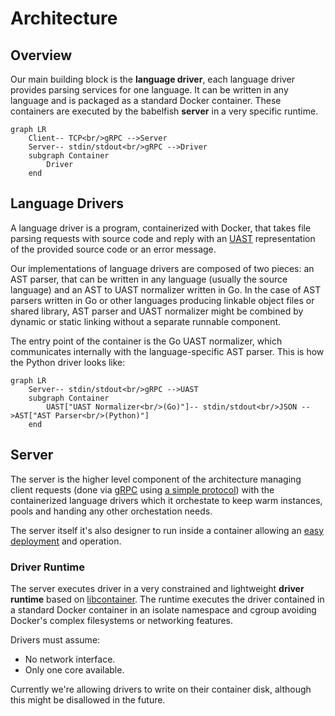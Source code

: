 
# Architecture

## Overview

Our main building block is the **language driver**, each language driver provides
parsing services for one language. It can be written in any language and is
packaged as a standard Docker container. These containers are executed by the
babelfish **server** in a very specific runtime.

```mermaid
graph LR
    Client-- TCP<br/>gRPC -->Server
    Server-- stdin/stdout<br/>gRPC -->Driver
    subgraph Container
        Driver
    end
```

## Language Drivers

A language driver is a program, containerized with Docker, that takes file parsing
requests with source code and reply with an [UAST](./uast/specification.md)
representation of the provided source code or an error message.

Our implementations of language drivers are composed of two pieces: an AST parser,
that can be written in any language (usually the source language) and an AST to
UAST normalizer written in Go. In the case of AST parsers written in Go or other
languages producing linkable object files or shared library, AST parser and UAST
normalizer might be combined by dynamic or static linking without a separate
runnable component.

The entry point of the container is the Go UAST normalizer, which communicates
internally with the language-specific AST parser. This is how the Python driver
looks like:

```mermaid
graph LR
    Server-- stdin/stdout<br/>gRPC -->UAST
    subgraph Container
        UAST["UAST Normalizer<br/>(Go)"]-- stdin/stdout<br/>JSON -->AST["AST Parser<br/>(Python)"]
    end
```

## Server

The server is the higher level component of the architecture managing
client requests (done via [gRPC](http://www.grpc.io) using [a simple 
protocol](driver/protocol.md)) with the containerized
language drivers which it orchestate to keep warm instances, pools and handing
any other orchestation needs.

The server itself it's also designer to run inside a container allowing an [easy
deployment](user/getting-started.html#running-with-docker-recommended)
and operation.

### Driver Runtime

The server executes driver in a very constrained and lightweight **driver
runtime** based on
[libcontainer](https://github.com/opencontainers/runc/tree/master/libcontainer).
The runtime executes the driver contained in a standard Docker container in an
isolate namespace and cgroup avoiding Docker's complex filesystems or networking
features.

Drivers must assume:

* No network interface.
* Only one core available.

Currently we're allowing drivers to write on their container disk, although this
might be disallowed in the future.
